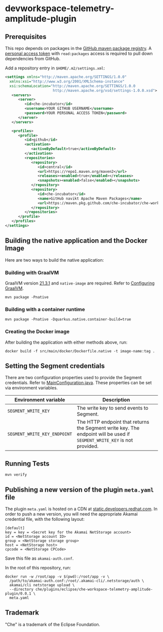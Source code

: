 # devworkspace-telemetry-amplitude-plugin

## Prerequisites

This repo depends on packages in the [GitHub maven package registry](https://github.com/features/packages).
A [personal access token](https://github.com/settings/tokens) with `read:packages` access is required to pull down
dependencies from GitHub.


Add a repository entry in `$HOME/.m2/settings.xml`:

```xml
<settings xmlns="http://maven.apache.org/SETTINGS/1.0.0"
  xmlns:xsi="http://www.w3.org/2001/XMLSchema-instance"
  xsi:schemaLocation="http://maven.apache.org/SETTINGS/1.0.0
                      http://maven.apache.org/xsd/settings-1.0.0.xsd">
   <servers>
      <server>
         <id>che-incubator</id>
         <username>YOUR GITHUB USERNAME</username>
         <password>YOUR PERSONAL ACCESS TOKEN</password>
      </server>
   </servers>

   <profiles>
      <profile>
         <id>github</id>
         <activation>
            <activeByDefault>true</activeByDefault>
         </activation>
         <repositories>
            <repository>
               <id>central</id>
               <url>https://repo1.maven.org/maven2</url>
               <releases><enabled>true</enabled></releases>
               <snapshots><enabled>false</enabled></snapshots>
            </repository>
            <repository>
               <id>che-incubator</id>
               <name>GitHub navikt Apache Maven Packages</name>
               <url>https://maven.pkg.github.com/che-incubator/che-workspace-telemetry-client</url>
            </repository>
         </repositories>
      </profile>
   </profiles>
</settings>
```

## Building the native application and the Docker Image
Here are two ways to build the native application:
### Building with GraalVM
GraalVM version [21.3.1](https://www.graalvm.org/) and `native-image` are required. Refer to [Configuring GraalVM](https://quarkus.io/guides/building-native-image#configuring-graalvm).

```
mvn package -Pnative
```

### Building with a container runtime
```
mvn package -Pnative -Dquarkus.native.container-build=true 
```

### Creating the Docker image
After building the application with either methods above, run:
```
docker build -f src/main/docker/Dockerfile.native -t image-name:tag .
```

## Setting the Segment credentials
There are two configuration properties used to provide the Segment credentials. Refer to [MainConfiguration.java](https://github.com/che-incubator/devworkspace-telemetry-amplitude-plugin/blob/master/src/main/java/com/redhat/che/workspace/services/telemetry/amplitude/MainConfiguration.java
). These properties can be set via environment variables.

| Environment variable         | Description |
| ---------------------------- | ----------- |
| `SEGMENT_WRITE_KEY`          | The write key to send events to Segment.|
| `SEGMENT_WRITE_KEY_ENDPOINT` | The HTTP endpoint that returns the Segment write key. The endpoint will be used if `SEGMENT_WRITE_KEY` is not provided. |

## Running Tests
```
mvn verify
```

## Publishing a new version of the plugin `meta.yaml` file

The plugin `meta.yaml` is hosted on a CDN at [static.developers.redhat.com](https://static.developers.redhat.com).  In order to push a new version, you will need the appropriate Akamai credential file, with the following layout:

```
[default]
key = key = <Secret key for the Akamai NetStorage account>
id = <NetStorage account ID>
group = <NetStorage storage group>
host = <NetStorage host>
cpcode = <NetStorage CPCode>
```

Save this file as `akamai-auth.conf`.

In the root of this repository, run:

```shell
docker run -w /root/app -v $(pwd):/root/app -v \
  /path/to/akamai-auth.conf:/root/.akamai-cli/.netstorage/auth \
  akamai/cli netstorage upload \
  --directory che/plugins/eclipse/che-workspace-telemetry-amplitude-plugin/0.0.1 \
  meta.yaml
```
## Trademark

"Che" is a trademark of the Eclipse Foundation.
